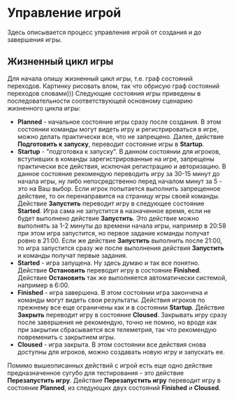 # Управление игрой #

Здесь описывается процесс управления игрой от создания и до завершения игры.

## Жизненный цикл игры ##

Для начала опишу жизненный цикл игры, т.е. граф состояний переходов.
Картинку рисовать влом, так что обрисую граф состояний переходов словами)))
Следующие состояния игры приведены в последовательности соответствующей основному сценарию жизненного цикла игры:

  * **Planned** - начальное состояние игры сразу после создания. В этом состоянии команды могут видеть игру и регистрироваться в игре, можно делать практически все, что не запрещено. Далее, действие **Подготовить к запуску**, переводит состояние игры в **Startup**.
  * **Startup** - "подготовка к запуску". В данном состоянии для игроков, вступивших в команды зарегистрированные на игре, запрещены практически все действия, исключая регистрацию и авторизацию. В данное состояние рекомендую переводить игру за 30-15 минут до начала игры, ну либо непосредственно перед началом минут за 5 - это на Ваш выбор. Если игрок попытается выполнить запрещенное действие, то он перенаправится на страницу игры своей команды. Действие **Запустить** переводит игру в следующее состояние **Started**. Игра сама не запустится в назначенное время, если не будет выполнено действие **Запустить**. Это действие можно выполнять за 1-2 минуты до времени начала игры, например в 20:58 при этом игра запустится, но первое задание команды получат ровно в 21:00. Если же действие **Запустить** выполнить после 21:00, то игра запустится сразу же после выполнения действия **Запустить** и команды получат первые задания.
  * **Started** - игра запущена. Ну здесь думаю и так все понятно. Действие **Остановить** переводит игру в состояние **Finished**. Действие **Остановить** так же выполняется автоматически системой, например в 6:00.
  * **Finished** - игра завершена. В этом состоянии игра закончена и команды могут видеть свои результаты. Действия игроков по прежнему все еще ограничены как и в состоянии **Startup**. Действие **Закрыть** переводит игру в состояние **Cloused**. Закрывать игру сразу после завершения не рекомендую, точно не помню, но вроде как при закрытии сбрасывается вся телеметрия, так что рекомендую повременить с закрытием игры.
  * **Cloused** - игра закрыта. В этом состоянии все действия снова доступны для игроков, можно создавать новую игру и запускать ее.

Помимо вышеописанных действий с игрой есть еще одно действие предназначенное сугубо для тестирования - это действие **Перезапустить игру**. Действие **Перезапустить игру** переводит игру в состояние **Planned**, из следующих двух состояний **Finished** и **Cloused**.